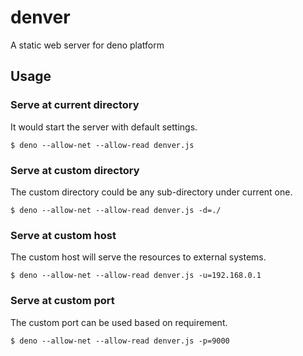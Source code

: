 # denver
A static web server for deno platform

## Usage

### Serve at current directory
It would start the server with default settings.

```
$ deno --allow-net --allow-read denver.js
```

### Serve at custom directory
The custom directory could be any sub-directory under current one.

```
$ deno --allow-net --allow-read denver.js -d=./
```

### Serve at custom host
The custom host will serve the resources to external systems.

```
$ deno --allow-net --allow-read denver.js -u=192.168.0.1
```

### Serve at custom port
The custom port can be used based on requirement.

```
$ deno --allow-net --allow-read denver.js -p=9000
```

